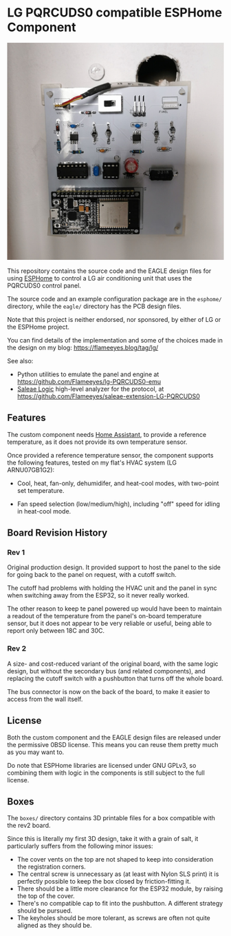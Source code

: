 <!--
SPDX-FileCopyrightText: 2021 Diego Elio Pettenò

SPDX-License-Identifier: 0BSD
-->

# LG PQRCUDS0 compatible ESPHome Component

![The custom board on the wall](images/board-on-wall.jpg)

This repository contains the source code and the EAGLE design files for using
[ESPHome](https://esphome.io/) to control a LG air conditioning unit that uses
the PQRCUDS0 control panel.

The source code and an example configuration package are in the `esphome/`
directory, while the `eagle/` directory has the PCB design files.

Note that this project is neither endorsed, nor sponsored, by either of LG
or the ESPHome project.

You can find details of the implementation and some of the choices made in the
design on my blog: https://flameeyes.blog/tag/lg/

See also:

* Python utilities to emulate the panel and engine at
    <https://github.com/Flameeyes/lg-PQRCUDS0-emu>
* [Saleae Logic](https://www.saleae.com/) high-level analyzer for the
  protocol, at <https://github.com/Flameeyes/saleae-extension-LG-PQRCUDS0>

## Features

The custom component needs [Home Assistant](https://www.home-assistant.io/),
to provide a reference temperature, as it does not provide its own temperature
sensor.

Once provided a reference temperature sensor, the component supports the
following features, tested on my flat's HVAC system (LG ARNU07GB1G2):

* Cool, heat, fan-only, dehumidifer, and heat-cool modes, with two-point set
  temperature.

* Fan speed selection (low/medium/high), including "off" speed for idling in
  heat-cool mode.

## Board Revision History

### Rev 1

Original production design. It provided support to host the panel to the side
for going back to the panel on request, with a cutoff switch.

The cutoff had problems with holding the HVAC unit and the panel in sync when
switching away from the ESP32, so it never really worked.

The other reason to keep te panel powered up would have been to maintain a
readout of the temperature from the panel's on-board temperature sensor, but
it does not appear to be very reliable or useful, being able to report only
between 18C and 30C.

### Rev 2

A size- and cost-reduced variant of the original board, with the same logic
design, but without the secondary bus (and related components), and replacing
the cutoff switch with a pushbutton that turns off the whole board.

The bus connector is now on the back of the board, to make it easier to access
from the wall itself.

## License

Both the custom component and the EAGLE design files are released under the
permissive 0BSD license. This means you can reuse them pretty much as you may
want to.

Do note that ESPHome libraries are licensed under GNU GPLv3, so combining them
with logic in the components is still subject to the full license.

## Boxes

The `boxes/` directory contains 3D printable files for a box compatible with
the rev2 board.

Since this is literally my first 3D design, take it with a grain of salt,
it particularly suffers from the following minor issues:

* The cover vents on the top are not shaped to keep into consideration the
  registration corners.
* The central screw is unnecessary as (at least with Nylon SLS print) it is
  perfectly possible to keep the box closed by friction-fitting it.
* There should be a little more clearance for the ESP32 module, by raising
  the top of the cover.
* There's no compatible cap to fit into the pushbutton. A different strategy
  should be pursued.
* The keyholes should be more tolerant, as screws are often not quite aligned
  as they should be.
